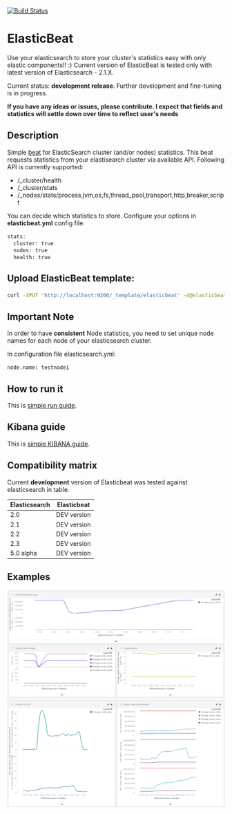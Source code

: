 [![Build Status](https://travis-ci.org/radoondas/elasticbeat.svg?branch=master)](https://travis-ci.org/radoondas/elasticbeat)

# ElasticBeat
Use your elasticsearch to store your cluster's statistics easy with only elastic components!! :)
Current version of ElasticBeat is tested only with latest version of Elasticsearch - 2.1.X.

Current status: **development release**. Further development and fine-tuning is in progress.

**If you have any ideas or issues, please contribute. I expect that fields and statistics will settle down over time to reflect user's needs**

## Description
Simple [beat](https://github.com/elastic/beats) for ElasticSearch cluster (and/or nodes) statistics. This beat requests statistics from your elastisearch cluster via available API.
Following API is currently supported:
 * /_cluster/health
 * /_cluster/stats
 * /_nodes/stats/process,jvm,os,fs,thread_pool,transport,http,breaker,script

You can decide which statistics to store. Configure your options in **elasticbeat.yml** config file:
```
stats:
  cluster: true
  nodes: true
  health: true
```

## Upload ElasticBeat template:

```bash
curl -XPUT 'http://localhost:9200/_template/elasticbeat' -d@elasticbeat.template.json
```

## Important Note
In order to have **consistent** Node statistics, you need to set unique node names for each node of your elasticsearch cluster.

In configuration file elasticsearch.yml:
```
node.name: testnode1
```

## How to run it
This is [simple run guide](/RUN.md).

## Kibana guide
This is [simple KIBANA guide](/KIBANA.md).

## Compatibility matrix
Current **development** version of Elasticbeat was tested against elasticsearch in table.

Elasticsearch | Elasticbeat
------------ | -------------
2.0 | DEV version
2.1 | DEV version
2.2 | DEV version
2.3 | DEV version
5.0 alpha | DEV version

## Examples

![ElasticBeat example 1](docs/images/elasticbeat_1.png)
![ElasticBeat example 2](docs/images/elasticbeat_2.png)
